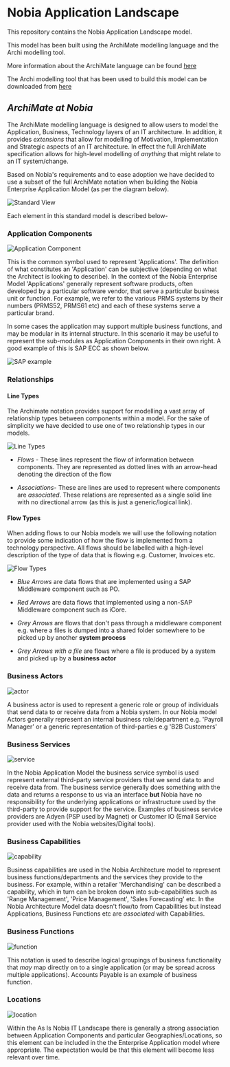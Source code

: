# **Nobia Application Landscape**

This repository contains the Nobia Application Landscape model.

This model has been built using the ArchiMate modelling language and the Archi modelling tool.

More information about the ArchiMate language can be found [here](http://pubs.opengroup.org/architecture/archimate3-doc/toc.html)

The Archi modelling tool that has been used to build this model can be downloaded from [here](https://www.archimatetool.com/)

## *ArchiMate at Nobia* ##

The ArchiMate modelling language is designed to allow users to model the Application, Business, Technology layers of an IT architecture. In addition, it provides *extensions* that allow for modelling of Motivation, Implementation and Strategic aspects of an IT architecture. In effect the full ArchiMate specification allows for high-level modelling of *anything* that might relate to an IT system/change.

Based on Nobia's requirements and to ease adoption we have decided to use a subset of the full ArchiMate notation when building the Nobia Enterprise Application Model (as per the diagram below).

![Standard View](./archi_images/standard_view.jpg)

Each element in this standard model is described below-

### Application Components ####

![Application Component](./archi_images/application_component.jpg)

This is the common symbol used to represent 'Applications'. The definition of what constitutes an 'Application' can be subjective (depending on what the Architect is looking to describe). In the context of the Nobia Enterprise Model 'Applications' generally represent software products, often developed by a particular software vendor, that serve a particular business unit or function. For example, we refer to the various PRMS systems by their numbers (PRMS52, PRMS61 etc) and each of these systems serve a particular brand. 

In some cases the application may support multiple business functions, and may be modular in its internal structure. In this scenario it may be useful to represent the sub-modules as Application Components in their own right. A good example of this is SAP ECC as shown below.

![SAP example](./archi_images/sap_example.jpg)

### Relationships ###

#### Line Types ####

The Archimate notation provides support for modelling a vast array of relationship types between components within a model.
For the sake of simplicity we have decided to use one of two relationship types in our models.

![Line Types](./archi_images/lines.jpg)

- *Flows* - These lines represent the flow of information between components. They are represented as dotted lines with an arrow-head denoting the direction of the flow

- *Associations*- These are lines are used to represent where components are *associated*. These relations are represented as a single solid line with no directional arrow (as this is just a generic/logical link).

#### Flow Types ####

When adding flows to our Nobia models we will use the following notation to provide some indication of how the flow is implemented from a technology perspective. All flows should be labelled with a high-level description of the type of data that is flowing e.g. Customer, Invoices etc.

![Flow Types](./archi_images/flows.jpg)

- *Blue Arrows* are data flows that are implemented using a SAP Middleware component such as PO. 

- *Red Arrows* are data flows that implemented using a non-SAP Middleware component such as iCore.

- *Grey Arrows* are flows that don't pass through a middleware component e.g. where a files is dumped into a shared folder somewhere to be picked up by another **system process**

- *Grey Arrows with a file* are flows where a file is produced by a system and picked up by a **business actor**


### Business Actors ###

![actor](./archi_images/actor.jpg)

A business actor is used to represent a generic role or group of individuals that send data to or receive data from a Nobia system. In our Nobia model Actors generally represent an internal business role/department e.g. 'Payroll Manager' or a generic representation of third-parties e.g 'B2B Customers'

### Business Services ###

![service](./archi_images/service.jpg)

In the Nobia Application Model the business service symbol is used represent external third-party service providers that we send data to and receive data from. The business service generally does something with the data and returns a response to us via an interface **but** Nobia have no responsibility for the underlying applications or infrastructure used by the third-party to provide support for the service. Examples of business service providers are Adyen (PSP used by Magnet) or Customer IO (Email Service provider used with the Nobia websites/Digital tools).

### Business Capabilities ###

![capability](./archi_images/capability.jpg)

Business capabilities are used in the Nobia Architecture model to represent business functions/departments and the services they provide to the business. For example, within a retailer 'Merchandising' can be described a capability, which in turn can be broken down into sub-capabilities such as 'Range Management', 'Price Management', 'Sales Forecasting' etc. In the Nobia Architecture Model data doesn't flow/to from Capabilities but instead Applications, Business Functions etc are *associated* with Capabilities.

### Business Functions ###

![function](./archi_images/function.jpg)

This notation is used to describe logical groupings of business functionality that *may* map directly on to a single application (or may be spread across multiple applications). Accounts Payable is an example of business function.

### Locations ###

![location](./archi_images/location.jpg)

Within the As Is Nobia IT Landscape there is generally a strong association between Application Components and particular Geographies/Locations, so this element can be included in the the Enterprise Application model where appropriate. The expectation would be that this element will become less relevant over time.







